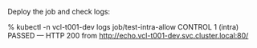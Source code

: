
Deploy the job and check logs:

% kubectl -n vcl-t001-dev logs job/test-intra-allow
CONTROL 1 (intra) PASSED — HTTP 200 from http://echo.vcl-t001-dev.svc.cluster.local:80/
